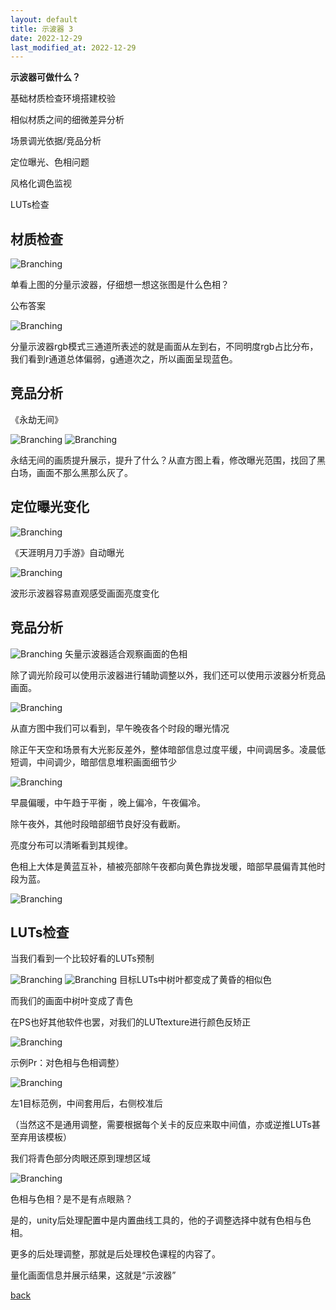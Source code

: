 ```yaml
---
layout: default
title: 示波器 3
date: 2022-12-29
last_modified_at: 2022-12-29
---
```


**示波器可做什么？**

基础材质检查环境搭建校验

相似材质之间的细微差异分析

场景调光依据/竞品分析

定位曝光、色相问题

风格化调色监视

LUTs检查


## 材质检查

![Branching](../../assets/img/monitor/monitor_show.png)

单看上图的分量示波器，仔细想一想这张图是什么色相？


公布答案

![Branching](../../assets/img/monitor/monitor_show2.png)

分量示波器rgb模式三通道所表述的就是画面从左到右，不同明度rgb占比分布，我们看到r通道总体偏弱，g通道次之，所以画面呈现蓝色。



## 竞品分析



《永劫无间》

![Branching](../../assets/img/monitor/monitor_show3.png)
![Branching](../../assets/img/monitor/monitor_show4.png)

 永结无间的画质提升展示，提升了什么？从直方图上看，修改曝光范围，找回了黑白场，画面不那么黑那么灰了。



## 定位曝光变化

![Branching](../../assets/img/monitor/monitor_show5.gif)

《天涯明月刀手游》自动曝光

![Branching](../../assets/img/monitor/monitor_show6.gif)

波形示波器容易直观感受画面亮度变化



## 竞品分析

![Branching](../../assets/img/monitor/monitor_show7.png)
矢量示波器适合观察画面的色相



除了调光阶段可以使用示波器进行辅助调整以外，我们还可以使用示波器分析竞品画面。

![Branching](../../assets/img/monitor/monitor_show8.gif)

从直方图中我们可以看到，早午晚夜各个时段的曝光情况

除正午天空和场景有大光影反差外，整体暗部信息过度平缓，中间调居多。凌晨低短调，中间调少，暗部信息堆积画面细节少

![Branching](../../assets/img/monitor/monitor_show9.png)

早晨偏暖，中午趋于平衡 ，晚上偏冷，午夜偏冷。

除午夜外，其他时段暗部细节良好没有截断。

亮度分布可以清晰看到其规律。

色相上大体是黄蓝互补，植被亮部除午夜都向黄色靠拢发暖，暗部早晨偏青其他时段为蓝。

![Branching](../../assets/img/monitor/monitor_show10.png)

## LUTs检查

当我们看到一个比较好看的LUTs预制

![Branching](../../assets/img/monitor/monitor_show11.png)
![Branching](../../assets/img/monitor/monitor_show11a.png)
目标LUTs中树叶都变成了黄昏的相似色

而我们的画面中树叶变成了青色

在PS也好其他软件也罢，对我们的LUTtexture进行颜色反矫正

![Branching](../../assets/img/monitor/monitor_show12.png)

示例Pr：对色相与色相调整）

![Branching](../../assets/img/monitor/monitor_show13.png)

左1目标范例，中间套用后，右侧校准后

（当然这不是通用调整，需要根据每个关卡的反应来取中间值，亦或逆推LUTs甚至弃用该模板）



我们将青色部分肉眼还原到理想区域

![Branching](../../assets/img/monitor/monitor_show14.png)

色相与色相？是不是有点眼熟？

是的，unity后处理配置中是内置曲线工具的，他的子调整选择中就有色相与色相。

更多的后处理调整，那就是后处理校色课程的内容了。



量化画面信息并展示结果，这就是“示波器”


[back](../../coding-page.html)